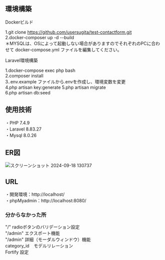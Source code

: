## 環境構築  

Dockerビルド  

1.git clone https://github.com/usersugita/test-contactform.git  
2.docker-composer up -d --build  
＊MYSQLは、OSによって起動しない場合がありますのでそれぞれのPCに合わせて docker-compose.yml ファイルを編集してください。  

Laravel環境構築  

1.docker-compose exec php bash  
2.composer install  
3..env.example ファイルから.envを作成し、環境変数を変更  
4.php artisan key:generate
5.php artisan migrate  
6.php artisan db:seed  
  
## 使用技術  

・PHP 7.4.9  
・Laravel 8.83.27  
・Mysql 8.0.26
## ER図  
![スクリーンショット 2024-09-18 130737](https://github.com/user-attachments/assets/82477d32-369e-4e7c-8eac-ec6d486ea3b7)  

## URL  
・開発環境：http://localhost/  
・phpMyadmin：http://localhost:8080/  

  ### 分からなかった所  
  "/" radioボタンのバリデーション設定    
  "/admin" エクスポート機能  
  "/admin" 詳細（モーダルウィンドウ）機能  
  category_id　モデルリレーション  
  Fortify 設定
